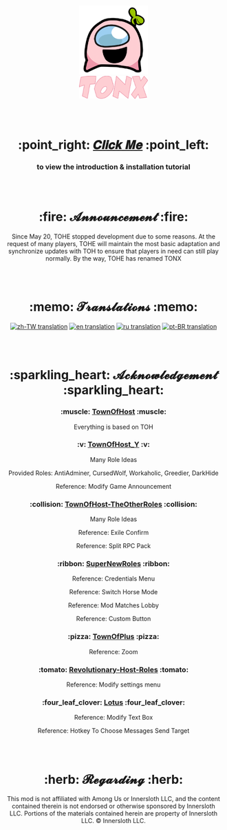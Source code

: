 <div align="center">
  <img width="160" src="Assets/LOGO.png" alt="logo"></br>
  <img width="160" src="Assets/Title.svg" alt="title"></br>


  </br></br>

  <h1>:point_right: <a href="https://www.tonx.cc">𝑪𝒍𝒊𝒄𝒌 𝑴𝒆</a> :point_left:</h1> 
  <h3>to view the introduction & installation tutorial</h3>  

  </br></br>

  <h1>:fire: 𝓐𝓷𝓷𝓸𝓾𝓷𝓬𝓮𝓶𝓮𝓷𝓽 :fire:</h1>
  <p>Since May 20, TOHE stopped development due to some reasons. At the request of many players, TOHE will maintain the most basic adaptation and synchronize updates with TOH to ensure that players in need can still play normally. By the way, TOHE has renamed TONX</p>

  </br></br>

  <h1>:memo: 𝓣𝓻𝓪𝓷𝓼𝓵𝓪𝓽𝓲𝓸𝓷𝓼 :memo:</h1>
  <a href="https://crowdin.com/translate/tohe/all/zhcn-zhtw"><img alt="zh-TW translation" src="https://img.shields.io/badge/dynamic/json?color=blue&label=Traditional Chinese&style=for-the-badge&logo=crowdin&query=%24.progress[?(@.data.languageId==%27zh-TW%27)].data.translationProgress&url=https%3A%2F%2Fbadges.awesome-crowdin.com%2Fstats-15439024-581283.json" ></crowdin-copy-button></a>
  <a href="https://crowdin.com/translate/tohe/all/zhcn-en"><img alt="en translation" src="https://img.shields.io/badge/dynamic/json?color=blue&label=English&style=for-the-badge&logo=crowdin&query=%24.progress[?(@.data.languageId==%27en%27)].data.translationProgress&url=https%3A%2F%2Fbadges.awesome-crowdin.com%2Fstats-15439024-581283.json" ></crowdin-copy-button></a>
  <a href="https://crowdin.com/translate/tohe/all/zhcn-ru"><img alt="ru translation" src="https://img.shields.io/badge/dynamic/json?color=blue&label=Russian&style=for-the-badge&logo=crowdin&query=%24.progress[?(@.data.languageId==%27ru%27)].data.translationProgress&url=https%3A%2F%2Fbadges.awesome-crowdin.com%2Fstats-15439024-581283.json" ></crowdin-copy-button></a>
  <a href="https://crowdin.com/translate/toeh-2/all/zhcn-ptbr"><img alt="pt-BR translation" src="https://img.shields.io/badge/dynamic/json?color=blue&label=Brazilian&style=for-the-badge&logo=crowdin&query=%24.progress[?(@.data.languageId==%27pt-BR%27)].data.translationProgress&url=https%3A%2F%2Fbadges.awesome-crowdin.com%2Fstats-15789641-581493.json" ></crowdin-copy-button></a>


  </br></br>

  <h1>:sparkling_heart: 𝓐𝓬𝓴𝓷𝓸𝔀𝓵𝓮𝓭𝓰𝓮𝓶𝓮𝓷𝓽 :sparkling_heart:</h1>
  <h3>:muscle: <a href="https://github.com/tukasa0001/TownOfHost">TownOfHost</a> :muscle:</h3>
    <p>Everything is based on TOH</p>
  <h3>:v: <a href="https://github.com/Yumenopai/TownOfHost_Y">TownOfHost_Y</a> :v:</h3>
    <p>Many Role Ideas</p>
    <p>Provided Roles: AntiAdminer, CursedWolf, Workaholic, Greedier, DarkHide</p>
    <p>Reference: Modify Game Announcement</p>
  <h3>:collision: <a href="https://github.com/music-discussion/TownOfHost-TheOtherRoles">TownOfHost-TheOtherRoles</a> :collision:</h3>
    <p>Many Role Ideas</p>
    <p>Reference: Exile Confirm</p>
    <p>Reference: Split RPC Pack</p>
  <h3>:ribbon: <a href="https://github.com/ykundesu/SuperNewRoles">SuperNewRoles</a> :ribbon:</h3>
    <p>Reference: Credentials Menu</p>
    <p>Reference: Switch Horse Mode</p>
    <p>Reference: Mod Matches Lobby</p>
    <p>Reference: Custom Button</p>
  <h3>:pizza: <a href="https://github.com/tugaru1975/TownOfPlus">TownOfPlus</a> :pizza:</h3>
    <p>Reference: Zoom</p>
  <h3>:tomato: <a href="https://github.com/sansaaaaai/Revolutionary-host-roles">Revolutionary-Host-Roles</a> :tomato:</h3>
    <p>Reference: Modify settings menu</p>
  <h3>:four_leaf_clover: <a href="https://github.com/ImaMapleTree/Lotus">Lotus</a> :four_leaf_clover:</h3>
    <p>Reference: Modify Text Box</p>
    <p>Reference: Hotkey To Choose Messages Send Target</p>

  </br></br>

  <h1>:herb: 𝓡𝓮𝓰𝓪𝓻𝓭𝓲𝓷𝓰 :herb:</h1>
  <p>This mod is not affiliated with Among Us or Innersloth LLC, and the content contained therein is not endorsed or otherwise sponsored by Innersloth LLC. Portions of the materials contained herein are property of Innersloth LLC. © Innersloth LLC.</p>

</div>
